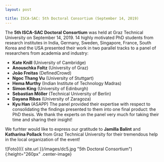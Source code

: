 ```yaml
---
layout: post

title: ISCA-SAC: 5th Doctoral Consortium (September 14, 2019)
---
```

The <strong>5th ISCA-SAC Doctoral Consortium</strong> was held at Graz Technical University on September 14, 2019.
14 highly motivated PhD students from research institutes in India, Germany, Sweden, Singapore, France, South Korea and the USA presented their work in two parallel tracks to a panel of researchers from academia and industry:
- <strong>Kate Knill</strong> (University of Cambridge)
- <strong>Anouschka Foltz</strong> (University of Graz)
- <strong>João Freitas</strong> (DefinedCrowd)
- <strong>Ngoc Thang Vu</strong> (University of Stuttgart)
- <strong>Hema Murthy</strong> (Indian Institute of Technology Madras)
- <strong>Simon King</strong> (University of Edinburgh)
- <strong>Sebastian Möller</strong> (Technical University of Berlin)
- <strong>Dayana Ribas</strong> (University of Zaragoza)
- <strong>Kyu Han</strong> (ASAPP)
The panel provided their expertise with respect to consolidating the findings presented to them into one final product: the PhD thesis.
We thank the experts on the panel very much for taking their time and sharing their insight!

We furhter would like to express our gratitude to <strong>Jamilla Balint</strong> and <strong>Katharina Pollack</strong> from Graz Technical University for their tremendous help in the local organization of the event!

![Foto]({{ site.url }}/images/dc5.jpg "5th Doctoral Consortium"){:height="260px" .center-image}

